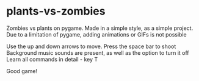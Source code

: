 # plants-vs-zombies
Zombies vs plants on pygame. Made in a simple style, as a simple project. Due to a limitation of pygame, adding animations or GIFs is not possible

Use the up and down arrows to move. Press the space bar to shoot
Background music sounds are present, as well as the option to turn it off
Learn all commands in detail - key T

Good game!
